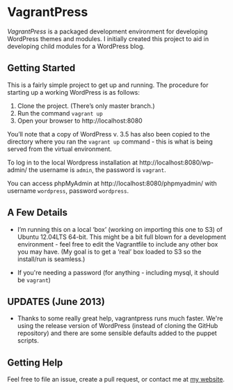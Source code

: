 # VagrantPress

*VagrantPress* is a packaged development environment for developing WordPress themes and modules.  I initially created this project to aid in developing child modules for a WordPress blog.

## Getting Started

This is a fairly simple project to get up and running.  The procedure for starting up a working WordPress is as follows:

1. Clone the project.  (There’s only master branch.)
2. Run the command `vagrant up`
3. Open your browser to http://localhost:8080

You’ll note that a copy of WordPress v. 3.5 has also been copied to the directory where you ran the `vagrant up` command - this is what is being served from the virtual environment.

To log in to the local Wordpress installation at http://localhost:8080/wp-admin/ the username is `admin`, the password is `vagrant`.

You can access phpMyAdmin at http://localhost:8080/phpmyadmin/ with username `wordpress`, password `wordpress`.

## A Few Details

* I’m running this on a local ‘box’ (working on importing this one to S3) of Ubuntu 12.04LTS 64-bit.  This might be a bit full blown for a development environment - feel free to edit the Vagrantfile to include any other box you may have.  (My goal is to get a ‘real’ box loaded to S3 so the install/run is seamless.)

* If you're needing a password (for anything - including mysql, it should be `vagrant`)

## UPDATES (June 2013)

* Thanks to some really great help, vagrantpress runs much faster.  We're using the release version of WordPress (instead of cloning the GitHub repository) and there are some sensible defaults added to the puppet scripts.

## Getting Help

Feel free to file an issue, create a pull request, or contact me at [my website][chadthompson].

[chadthompson]: http://chadthompson.me
